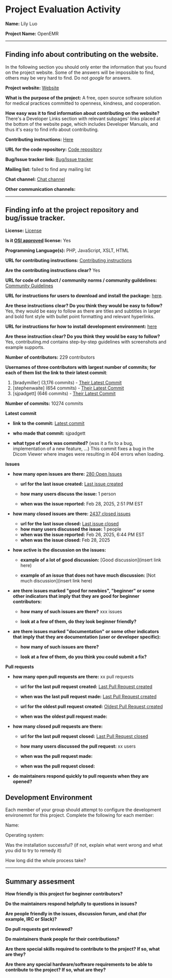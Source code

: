 # Project Evaluation Activity

__Name:__ Lily Luo

__Project Name:__  OpenEMR


---

## Finding info about contributing on the website.

In the following section you should only enter the information that you
found on the project website. Some of the answers will be impossible to find, others
may be very hard to find. Do not _google_ for answers.

__Project website:__ [Website](https://www.open-emr.org)


__What is the purpose of the project:__ A free, open source software solution for medical practices committed to openness, kindness, and cooperation.


__How easy was it to find information about contributing on the website?__ There's a Developer Links section with relevant subpages' links placed at the bottom of the website page, which includes Developer Manuals, and thus it's easy to find info about contributing.


__Contributing instructions:__ [Here](https://www.open-emr.org/wiki/index.php/OpenEMR_Wiki_Home_Page#Developer_Manuals) 

__URL for the code repository:__ [Code repository](https://github.com/openemr/openemr)

__Bug/Issue tracker link:__ [Bug/Issue tracker](https://github.com/openemr/openemr/issues)

__Mailing list:__ failed to find any mailing list

__Chat channel:__ [Chat channel](https://community.open-emr.org)

__Other communication channels:__ 


---

## Finding info at the project repository and bug/issue tracker.

__License:__ [License](https://github.com/openemr/openemr/blob/master/LICENSE)

__Is it [OSI approved](https://opensource.org/licenses/alphabetical) license:__ Yes

__Programming Language(s):__ PHP, JavaScript, XSLT, HTML

__URL for contributing instructions:__ [Contributing instructions](https://github.com/openemr/openemr/blob/master/CONTRIBUTING.md)

__Are the contributing instructions clear?__ Yes


__URL for code of conduct / community norms / community guildelines:__ [Community Guidelines](https://github.com/openemr/openemr/blob/master/CODE_OF_CONDUCT.md)

__URL for instructions for users to download and install the package:__  [here](https://www.open-emr.org/wiki/index.php/OpenEMR_Downloads). 


__Are these instructions clear? Do you think they would be easy to follow?__ Yes, they would be easy to follow as there are titles and subtitles in larger and bold font style with bullet point formatting and relevant hyperlinks.


__URL for instructions for how to install development environment:__ [here](https://github.com/openemr/openemr/blob/master/CONTRIBUTING.md)


__Are these instruction clear? Do you think they would be easy to follow?__
Yes, contributing.md contains step-by-step guidelines with screenshots and example supports.

__Number of contributors:__ 229 contributors


__Usernames of three contributors with largest number of commits; for
each of them list the link to their latest commit__:

1. [bradymiller] (3,176 commits) - [Their Latest Commit](https://github.com/openemr/openemr/commit/1993dc55dc057405531c31ef27905d3919686b0b)
1. [stephenwaite] (654 commits) - [Their Latest Commit](https://github.com/openemr/openemr/commit/14d4f111c4f6f1b9dd9c702043c1747e76f4e8eb)
1. [sjpadgett] (646 commits) - [Their Latest Commit](https://github.com/openemr/openemr/commit/06eac712ab8391831e3893243114e1c3c6a0304e)


__Number of commits:__ 10274 commits

__Latest commit__ 

- __link to the commit:__ [Latest commit](https://github.com/openemr/openemr/commit/06eac712ab8391831e3893243114e1c3c6a0304e)

- __who made that commit:__ sjpadgett

- __what type of work was commited?__ (was it a fix to a bug, implementation of a new feature, ...)
This commit fixes a bug in the Dicom Viewer where images were resulting in 404 errors when loading.

__Issues__

- __how many open issues are there:__ [280 Open Issues](https://github.com/openemr/openemr/issues)

    - __url for the last issue created:__ [Last issue created](https://github.com/openemr/openemr/issues/8069)

    - __how many users discuss the issue:__ 1 person
    
    - __when was the issue reported:__ Feb 28, 2025, 2:51 PM EST
    

- __how many closed issues are there:__ [2437 closed issues](https://github.com/openemr/openemr/issues?q=is%3Aissue%20state%3Aclosed)
    - __url for the last issue closed:__ [Last issue closed](https://github.com/openemr/openemr/issues/8065)
    - __how many users discussed the issue:__ 1 people
    - __when was the issue reported:__ Feb 26, 2025, 6:44 PM EST
    - __when was the issue closed:__ Feb 28, 2025

- __how active is the discussion on the issues:__ 

    - __example of a lot of good discussion:__ [Good discussion](insert link here)
    
    - __example of an issue that does not have much discussion:__ [Not much discussion](insert link here)



- __are there issues marked "good for newbies", "beginner" or some other indicators that imply that they are good for beginner contributors:__ 

    - __how many of such issues are there?__ xxx issues
    
    - __look at a few of them, do they look beginner friendly?__ 



- __are there issues marked "documentation" or some other indicators that imply that they are documentation (user or developer specific):__ 

    - __how many of such issues are there?__ 
    
    - __look at a few of them, do you think you could submit a fix?__ 



__Pull requests__

- __how many open pull requests are there:__ xx pull requests

    - __url for the last pull request created:__ [Last Pull Request created]()
    
    - __when was the last pull request made:__ [Last Pull Request created]()

    - __url for the oldest pull request created:__ [Oldest Pull Request created]()
    
    - __when was the oldest pull request made:__ 

- __how many closed pull requests are there:__ 

    - __url for the last pull request closed:__ [Last Pull Request closed]()
    
    - __how many users discussed the pull request:__ xx users
    
    - __when was the pull request made:__  
    
    - __when was the pull request closed:__ 
    

- __do maintainers respond quickly to pull requests when they are opened?__ 


## Development Environment 

Each member of your group should attempt to configure the development environemnt 
for this project. Complete the following for each member:

Name: 

Operating system: 

Was the installation successful? (if not, explain what went wrong and 
what you did to try to remedy it)

How long did the whole process take? 


---


## Summary assesment
__How friendly is this project for beginner contributors?__




__Do the maintainers respond helpfully to questions in issues?__



__Are people friendly in the issues, discussion forum, and chat (for example, IRC or Slack)?__




__Do pull requests get reviewed?__



__Do maintainers thank people for their contributions?__



__Are there special skills required to contribute to the project? If so, what are they?__



__Are there any special hardware/software requirements to be able to contribute to the project? If so, what are they?__
